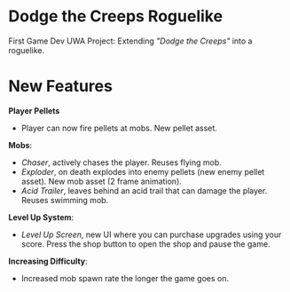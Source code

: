 # Dodge the Creeps Roguelike
First Game Dev UWA Project: Extending *"Dodge the Creeps"* into a roguelike.

# New Features
**Player Pellets**
- Player can now fire pellets at mobs. New pellet asset.

**Mobs**:
- *Chaser*, actively chases the player. Reuses flying mob.
- *Exploder*, on death explodes into enemy pellets (new enemy pellet asset). New mob asset (2 frame animation).
- *Acid Trailer*, leaves behind an acid trail that can damage the player. Reuses swimming mob.

**Level Up System**:
- *Level Up Screen*, new UI where you can purchase upgrades using your score. Press the shop button to open the shop and pause the game.

**Increasing Difficulty**:
- Increased mob spawn rate the longer the game goes on.
